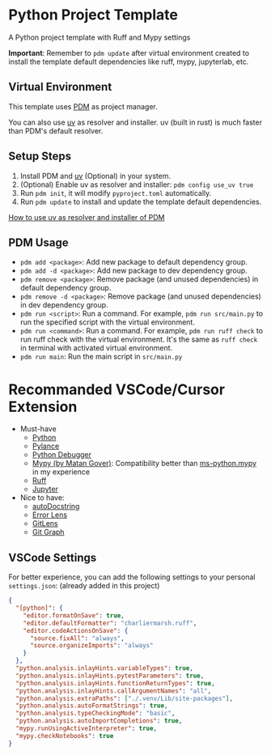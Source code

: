 # Python Project Template
A Python project template with Ruff and Mypy settings

**Important**: Remember to `pdm update` after virtual environment created to install the template default dependencies like ruff, mypy, jupyterlab, etc.

## Virtual Environment
This template uses [PDM](https://pdm.fming.dev/latest/) as project manager.

You can also use [uv](https://github.com/astral-sh/uv) as resolver and installer. uv (built in rust) is much faster than PDM's default resolver.

## Setup Steps
1. Install PDM and [uv](https://github.com/astral-sh/uv) (Optional) in your system.
2. (Optional) Enable uv as resolver and installer:
   `pdm config use_uv true`
3. Run `pdm init`, it will modify `pyproject.toml` automatically.
4. Run `pdm update` to install and update the template default dependencies.

[How to use uv as resolver and installer of PDM](https://pdm-project.org/en/latest/usage/uv/)

## PDM Usage
- `pdm add <package>`: Add new package to default dependency group.
- `pdm add -d <package>`: Add new package to dev dependency group.
- `pdm remove <package>`: Remove package (and unused dependencies) in default dependency group.
- `pdm remove -d <package>`: Remove package (and unused dependencies) in dev dependency group.
- `pdm run <script>`: Run a command. For example, `pdm run src/main.py` to run the specified script with the virtual environment.
- `pdm run <command>`: Run a command. For example, `pdm run ruff check` to run ruff check with the virtual environment. It's the same as `ruff check` in terminal with activated virtual environment.
- `pdm run main`: Run the main script in `src/main.py`


# Recommanded VSCode/Cursor Extension
- Must-have
	- [Python](https://marketplace.visualstudio.com/items?itemName=ms-python.python)
	- [Pylance](https://marketplace.visualstudio.com/items?itemName=ms-python.vscode-pylance)
	- [Python Debugger](https://marketplace.visualstudio.com/items?itemName=ms-python.debugpy)
	- [Mypy (by Matan Gover)](https://marketplace.visualstudio.com/items?itemName=matangover.mypy): Compatibility better than [ms-python.mypy](https://marketplace.visualstudio.com/items?itemName=ms-python.mypy-type-checker) in my experience
	- [Ruff](https://marketplace.cursorapi.com/items?itemName=charliermarsh.ruff)
	- [Jupyter](https://marketplace.visualstudio.com/items?itemName=ms-toolsai.jupyter)
- Nice to have:
	- [autoDocstring](https://marketplace.visualstudio.com/items?itemName=njpwerner.autodocstring)
	- [Error Lens](https://marketplace.visualstudio.com/items?itemName=usernamehw.errorlens)
	- [GitLens](https://marketplace.visualstudio.com/items?itemName=eamodio.gitlens)
	- [Git Graph](https://marketplace.visualstudio.com/items?itemName=mhutchie.git-graph)


## VSCode Settings
For better experience, you can add the following settings to your personal `settings.json`: (already added in this project)

```json
{
  "[python]": {
    "editor.formatOnSave": true,
    "editor.defaultFormatter": "charliermarsh.ruff",
    "editor.codeActionsOnSave": {
      "source.fixAll": "always",
      "source.organizeImports": "always"
    }
  },
  "python.analysis.inlayHints.variableTypes": true,
  "python.analysis.inlayHints.pytestParameters": true,
  "python.analysis.inlayHints.functionReturnTypes": true,
  "python.analysis.inlayHints.callArgumentNames": "all",
  "python.analysis.extraPaths": ["./.venv/Lib/site-packages"],
  "python.analysis.autoFormatStrings": true,
  "python.analysis.typeCheckingMode": "basic",
  "python.analysis.autoImportCompletions": true,
  "mypy.runUsingActiveInterpreter": true,
  "mypy.checkNotebooks": true
}
```

